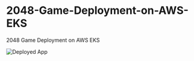 # 2048-Game-Deployment-on-AWS-EKS
2048 Game Deployment on AWS EKS

![Deployed App](https://github.com/abrarpasha24/2048-Game-Deployment-on-AWS-EKS/assets/30976576/f9ac35d2-4aca-4b7c-82d2-57b31d98a46d)
